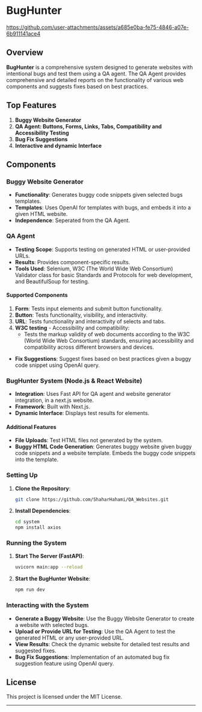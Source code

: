 # BugHunter




https://github.com/user-attachments/assets/a685e0ba-fe75-4846-a07e-6b911141ace4



## Overview

**BugHunter** is a comprehensive system designed to generate websites with intentional bugs and test them using a QA
agent.
The QA Agent provides comprehensive and detailed reports on the functionality of various web components
and suggests fixes
based on best practices.

## Top Features

1. **Buggy Website Generator**
2. **QA Agent: Buttons, Forms, Links, Tabs, Compatibility and Accessibility Testing**
3. **Bug Fix Suggestions**
4. **Interactive and dynamic Interface**

## Components

### Buggy Website Generator

- **Functionality**: Generates buggy code snippets given selected bugs templates.
- **Templates**: Uses OpenAI for templates with bugs, and embeds it into a given HTML website.
- **Independence**: Seperated from the QA Agent.

### QA Agent

- **Testing Scope**: Supports testing on generated HTML or user-provided URLs.
- **Results**: Provides component-specific results.
- **Tools Used**: Selenium, W3C (The World Wide Web Consortium) Validator class for basic Standards and Protocols for
  web development, and BeautifulSoup for testing.

#### Supported Components

1. **Form**: Tests input elements and submit button functionality.
2. **Button**: Tests functionality, visibility, and interactivity.
3. **URL**: Tests functionality and interactivity of selects and tabs.
4. **W3C testing** - Accessibility and compatibility:
    - Tests the markup validity of web documents according to the W3C (World Wide Web Consortium) standards, ensuring
      accessibility and compatibility across different browsers and devices.

- **Fix Suggestions**: Suggest fixes based on best practices given a buggy code snippet using OpenAI query.

### BugHunter System (Node.js & React Website)

- **Integration**: Uses Fast API for QA agent and website generator integration, in a next.js website.
- **Framework**: Built with Next.js.
- **Dynamic Interface**: Displays test results for elements.

#### Additional Features

- **File Uploads**: Test HTML files not generated by the system.
- **Buggy HTML Code Generation**: Generates buggy website given buggy code snippets and a website template. Embeds the
  buggy code snippets into the template.

### Setting Up

1. **Clone the Repository**:
    ```bash
    git clone https://github.com/ShaharHahami/QA_Websites.git
    ```
2. **Install Dependencies**:
    ```bash
    cd system
    npm install axios
    ```

### Running the System

1. **Start The Server (FastAPI)**:
    ```bash
    uvicorn main:app --reload  
    ```
2. **Start the BugHunter Website**:
    ```bash
    npm run dev 
   ```

### Interacting with the System

- **Generate a Buggy Website**: Use the Buggy Website Generator to create a website with selected bugs.
- **Upload or Provide URL for Testing**: Use the QA Agent to test the generated HTML or any user-provided URL.
- **View Results**: Check the dynamic website for detailed test results and suggested fixes.
- **Bug Fix Suggestions**: Implementation of an automated bug fix suggestion feature using OpenAI query.

## License

This project is licensed under the MIT License.

---
